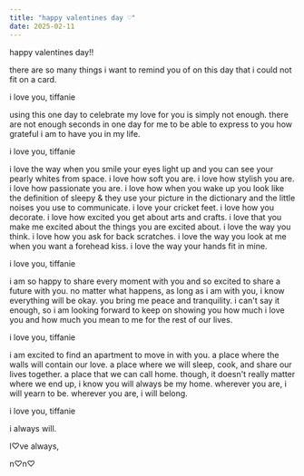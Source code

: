 ```yaml
---
title: "happy valentines day ♡"
date: 2025-02-11
---
```

  
happy valentines day!!

there are so many things i want to remind you of on this day that i could not fit on a card.

i love you, tiffanie

using this one day to celebrate my love for you is simply not enough. there are not enough seconds in one day for me to be able to express to you how grateful i am to have you in my life. 

i love you, tiffanie

i love the way when you smile your eyes light up and you can see your pearly whites from space. i love how soft you are. i love how stylish you are. i love how passionate you are. i love how when you wake up you look like the definition of sleepy & they use your picture in the dictionary and the little noises you use to communicate. i love your cricket feet. i love how you decorate. i love how excited you get about arts and crafts. i love that you make me excited about the things you are excited about. i love the way you think. i love how you ask for back scratches. i love the way you look at me when you want a forehead kiss. i love the way your hands fit in mine.

i love you, tiffanie

i am so happy to share every moment with you and so excited to share a future with you. no matter what happens, as long as i am with you, i know everything will be okay. you bring me peace and tranquility. i can't say it enough, so i am looking forward to keep on showing you how much i love you and how much you mean to me for the rest of our lives.

i love you, tiffanie

i am excited to find an apartment to move in with you. a place where the walls will contain our love. a place where we will sleep, cook, and share our lives together. a place that we can call home. though, it doesn't really matter where we end up, i know you will always be my home. wherever you are, i will yearn to be. wherever you are, i will belong. 

i love you, tiffanie

i always will.


l♡ve always,

n♡n♡